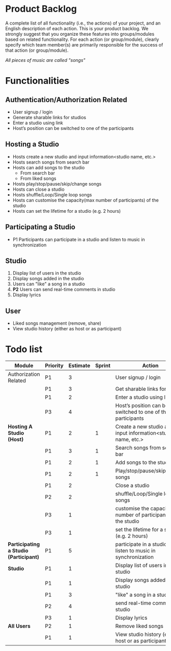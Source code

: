 # Product Backlog

A complete list of all functionality (i.e., the actions) of your project, and an English description of each action. This is your product backlog. We strongly suggest that you organize these features into groups/modules based on related functionality. For each action (or group/module), clearly specify which team member(s) are primarily responsible for the success of that action (or group/module). 



*All pieces of music are called "songs"*

# Functionalities

## Authentication/Authorization Related

* User signup / login
* Generate sharable links for studios
* Enter a studio using link
* <Nice to have>Host’s position can be switched to one of the participants 

## Hosting a Studio

* Hosts create a new studio and input information<studio name, etc.>
* Hosts search songs from search bar 
* Hosts can add songs to the studio
  * From search bar
  * From liked songs
* Hosts play/stop/pause/skip/change songs
* Hosts can close a studio
* <Nice to have> Hosts shuffle/Loop/Single loop songs
* <Nice to have>Hosts can customise the capacity(max number of participants) of the studio 
* <Nice to have>Hosts can set the lifetime for a studio (e.g. 2 hours) 

## Participating a Studio

* P1 Participants can participate in a studio and listen to music in synchronization

## Studio

1. Display list of users in the studio
2. Display songs added in the studio
3. Users can "like" a song in a studio
4. **P2** Users can send real-time comments in studio
5. <Nice to have> Display lyrics 

## User

* Liked songs management (remove, share)
* View studio history (either as host or as participant)

# Todo list

| Module                                   | Priority | Estimate | Sprint | Action                                                       |
| ---------------------------------------- | -------- | -------- | ------ | ------------------------------------------------------------ |
| Authorization Related                    | P1       | 3        |        | User signup / login                                          |
|                                          | P1       | 3        |        | Get sharable links for studios                               |
|                                          | P1       | 2        |        | Enter a studio using link                                    |
|                                          | P3       | 4        |        | Host’s position can be switched to one of the participants   |
| **Hosting A Studio (Host)**              | P1       | 2        | 1      | Create a new studio and input information<studio name, etc.> |
|                                          | P1       | 3        | 1      | Search songs from search bar                                 |
|                                          | P1       | 2        | 1      | Add songs to the studio                                      |
|                                          | P1       | 2        | 1      | Play/stop/pause/skip/change songs                            |
|                                          | P1       | 2        |        | Close a studio                                               |
|                                          | P2       | 2        |        | <Nice to have> shuffle/Loop/Single loop songs                |
|                                          | P3       | 1        |        | <Nice to have>customise the capacity(max number of participants) of the studio |
|                                          | P3       | 1        |        | <Nice to have>set the lifetime for a studio (e.g. 2 hours)   |
| **Participating a Studio (Participant)** | P1       | 5        |        | participate in a studio and listen to music in synchronization |
| **Studio**                               | P1       | 1        |        | Display list of users in the studio                          |
|                                          | P1       | 1        |        | Display songs added in the studio                            |
|                                          | P1       | 3        |        | "like" a song in a studio                                    |
|                                          | P2       | 4        |        | send real-time comments in studio                            |
|                                          | P3       | 1        |        | <Nice to have> Display lyrics                                |
| **All Users**                            | P2       | 1        |        | Remove liked songs                                           |
|                                          | P1       | 1        |        | View studio history (either as host or as participant)       |